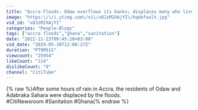 ```yaml
---
title: "Accra Floods: Odaw overflows its banks; displaces many who live in Odawna & Adabraka Sahara"
image: "https:\/\/i.ytimg.com\/vi\/x8JzM2XAjYI\/hqdefault.jpg"
vid_id: "x8JzM2XAjYI"
categories: "People-Blogs"
tags: ["accra floods","ghana","sanitation"]
date: "2021-11-23T09:45:20+03:00"
vid_date: "2019-05-30T12:08:27Z"
duration: "PT9M51S"
viewcount: "25954"
likeCount: "114"
dislikeCount: "9"
channel: "CitiTube"
---
```

{% raw %}After some hours of rain in Accra, the residents of Odaw and Adabraka Sahara were displaced by the floods. <br />#CitiNewsroom #Sanitation #Ghana{% endraw %}
